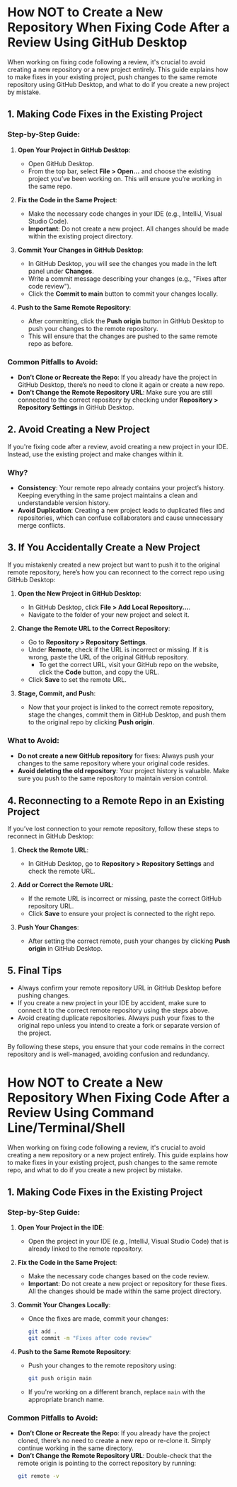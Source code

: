 
# How NOT to Create a New Repository When Fixing Code After a Review Using GitHub Desktop

When working on fixing code following a review, it's crucial to avoid creating a new repository or a new project entirely. This guide explains how to make fixes in your existing project, push changes to the same remote repository using GitHub Desktop, and what to do if you create a new project by mistake.

## 1. Making Code Fixes in the Existing Project

### Step-by-Step Guide:

1. **Open Your Project in GitHub Desktop**:
   - Open GitHub Desktop.
   - From the top bar, select **File > Open...** and choose the existing project you’ve been working on. This will ensure you’re working in the same repo.

2. **Fix the Code in the Same Project**:
   - Make the necessary code changes in your IDE (e.g., IntelliJ, Visual Studio Code).
   - **Important**: Do not create a new project. All changes should be made within the existing project directory.

3. **Commit Your Changes in GitHub Desktop**:
   - In GitHub Desktop, you will see the changes you made in the left panel under **Changes**.
   - Write a commit message describing your changes (e.g., "Fixes after code review").
   - Click the **Commit to main** button to commit your changes locally.

4. **Push to the Same Remote Repository**:
   - After committing, click the **Push origin** button in GitHub Desktop to push your changes to the remote repository.
   - This will ensure that the changes are pushed to the same remote repo as before.

### Common Pitfalls to Avoid:
- **Don’t Clone or Recreate the Repo**: If you already have the project in GitHub Desktop, there’s no need to clone it again or create a new repo.
- **Don’t Change the Remote Repository URL**: Make sure you are still connected to the correct repository by checking under **Repository > Repository Settings** in GitHub Desktop.

## 2. Avoid Creating a New Project

If you're fixing code after a review, avoid creating a new project in your IDE. Instead, use the existing project and make changes within it.

### Why?
- **Consistency**: Your remote repo already contains your project’s history. Keeping everything in the same project maintains a clean and understandable version history.
- **Avoid Duplication**: Creating a new project leads to duplicated files and repositories, which can confuse collaborators and cause unnecessary merge conflicts.

## 3. If You Accidentally Create a New Project

If you mistakenly created a new project but want to push it to the original remote repository, here’s how you can reconnect to the correct repo using GitHub Desktop:

1. **Open the New Project in GitHub Desktop**:
   - In GitHub Desktop, click **File > Add Local Repository...**.
   - Navigate to the folder of your new project and select it.

2. **Change the Remote URL to the Correct Repository**:
   - Go to **Repository > Repository Settings**.
   - Under **Remote**, check if the URL is incorrect or missing. If it is wrong, paste the URL of the original GitHub repository.
     - To get the correct URL, visit your GitHub repo on the website, click the **Code** button, and copy the URL.
   - Click **Save** to set the remote URL.

3. **Stage, Commit, and Push**:
   - Now that your project is linked to the correct remote repository, stage the changes, commit them in GitHub Desktop, and push them to the original repo by clicking **Push origin**.

### What to Avoid:
- **Do not create a new GitHub repository** for fixes: Always push your changes to the same repository where your original code resides.
- **Avoid deleting the old repository**: Your project history is valuable. Make sure you push to the same repository to maintain version control.

## 4. Reconnecting to a Remote Repo in an Existing Project

If you’ve lost connection to your remote repository, follow these steps to reconnect in GitHub Desktop:

1. **Check the Remote URL**:
   - In GitHub Desktop, go to **Repository > Repository Settings** and check the remote URL.

2. **Add or Correct the Remote URL**:
   - If the remote URL is incorrect or missing, paste the correct GitHub repository URL.
   - Click **Save** to ensure your project is connected to the right repo.

3. **Push Your Changes**:
   - After setting the correct remote, push your changes by clicking **Push origin** in GitHub Desktop.

## 5. Final Tips
- Always confirm your remote repository URL in GitHub Desktop before pushing changes.
- If you create a new project in your IDE by accident, make sure to connect it to the correct remote repository using the steps above.
- Avoid creating duplicate repositories. Always push your fixes to the original repo unless you intend to create a fork or separate version of the project.

By following these steps, you ensure that your code remains in the correct repository and is well-managed, avoiding confusion and redundancy.



# How NOT to Create a New Repository When Fixing Code After a Review Using Command Line/Terminal/Shell

When working on fixing code following a review, it's crucial to avoid creating a new repository or a new project entirely. This guide explains how to make fixes in your existing project, push changes to the same remote repo, and what to do if you create a new project by mistake.

## 1. Making Code Fixes in the Existing Project

### Step-by-Step Guide:
1. **Open Your Project in the IDE**:
   - Open the project in your IDE (e.g., IntelliJ, Visual Studio Code) that is already linked to the remote repository.
   
2. **Fix the Code in the Same Project**:
   - Make the necessary code changes based on the code review.
   - **Important**: Do not create a new project or repository for these fixes. All the changes should be made within the same project directory.

3. **Commit Your Changes Locally**:
   - Once the fixes are made, commit your changes:
     ```bash
     git add .
     git commit -m "Fixes after code review"
     ```

4. **Push to the Same Remote Repository**:
   - Push your changes to the remote repository using:
     ```bash
     git push origin main
     ```
   - If you're working on a different branch, replace `main` with the appropriate branch name.

### Common Pitfalls to Avoid:
- **Don’t Clone or Recreate the Repo**: If you already have the project cloned, there’s no need to create a new repo or re-clone it. Simply continue working in the same directory.
- **Don’t Change the Remote Repository URL**: Double-check that the remote origin is pointing to the correct repository by running:
  ```bash
  git remote -v


